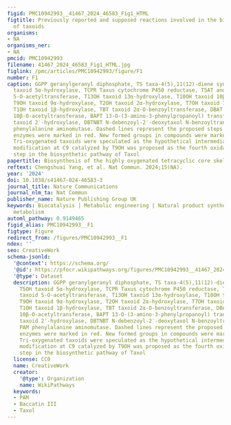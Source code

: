 ```yaml
---
figid: PMC10942993__41467_2024_46583_Fig1_HTML
figtitle: Previously reported and supposed reactions involved in the biosynthesis
  of taxoids
organisms:
- NA
organisms_ner:
- NA
pmcid: PMC10942993
filename: 41467_2024_46583_Fig1_HTML.jpg
figlink: /pmc/articles/PMC10942993/figure/F1
number: F1
caption: GGPP geranylgeranyl diphosphate, TS taxa-4(5),11(12)-diene synthase, T5OH
  taxoid 5α-hydroxylase, TCPR Taxus cytochrome P450 reductase, T5AT and TAX19 taxoid
  5-O-acetyltransferase, T13OH taxoid 13α-hydroxylase, T10OH taxoid 10β-hydroxylase,
  T9OH taxoid 9α-hydroxylase, T2OH taxoid 2α-hydroxylase, T7OH taxoid 7β-hydroxylase,
  T1OH taxoid 1β-hydroxylase, TBT taxoid 2α-O-benzoyltransferase, DBAT 10-deacetylbaccatin
  10β-O-acetyltransferase, BAPT 13-O-(3-amino-3-phenylpropanoyl) transferase, T2′OH
  taxoid 2′-hydroxylase, DBTNBT N-debenzoyl-2′-deoxytaxol N-benzoyltransferase, PAM
  phenylalanine aminomutase. Dashed lines represent the proposed steps and unknown
  enzymes were marked in red. New formed groups in compounds were marked with red.
  Tri-oxygenated taxoids were speculated as the hypothetical intermediates and hydroxylation
  modification at C9 catalyzed by T9OH was proposed as the fourth oxidation reaction
  step in the biosynthetic pathway of Taxol
papertitle: Biosynthesis of the highly oxygenated tetracyclic core skeleton of Taxol
reftext: Chengshuai Yang, et al. Nat Commun. 2024;15(NA).
year: '2024'
doi: 10.1038/s41467-024-46583-3
journal_title: Nature Communications
journal_nlm_ta: Nat Commun
publisher_name: Nature Publishing Group UK
keywords: Biocatalysis | Metabolic engineering | Natural product synthesis | Secondary
  metabolism
automl_pathway: 0.9149465
figid_alias: PMC10942993__F1
figtype: Figure
redirect_from: /figures/PMC10942993__F1
ndex: ''
seo: CreativeWork
schema-jsonld:
  '@context': https://schema.org/
  '@id': https://pfocr.wikipathways.org/figures/PMC10942993__41467_2024_46583_Fig1_HTML.html
  '@type': Dataset
  description: GGPP geranylgeranyl diphosphate, TS taxa-4(5),11(12)-diene synthase,
    T5OH taxoid 5α-hydroxylase, TCPR Taxus cytochrome P450 reductase, T5AT and TAX19
    taxoid 5-O-acetyltransferase, T13OH taxoid 13α-hydroxylase, T10OH taxoid 10β-hydroxylase,
    T9OH taxoid 9α-hydroxylase, T2OH taxoid 2α-hydroxylase, T7OH taxoid 7β-hydroxylase,
    T1OH taxoid 1β-hydroxylase, TBT taxoid 2α-O-benzoyltransferase, DBAT 10-deacetylbaccatin
    10β-O-acetyltransferase, BAPT 13-O-(3-amino-3-phenylpropanoyl) transferase, T2′OH
    taxoid 2′-hydroxylase, DBTNBT N-debenzoyl-2′-deoxytaxol N-benzoyltransferase,
    PAM phenylalanine aminomutase. Dashed lines represent the proposed steps and unknown
    enzymes were marked in red. New formed groups in compounds were marked with red.
    Tri-oxygenated taxoids were speculated as the hypothetical intermediates and hydroxylation
    modification at C9 catalyzed by T9OH was proposed as the fourth oxidation reaction
    step in the biosynthetic pathway of Taxol
  license: CC0
  name: CreativeWork
  creator:
    '@type': Organization
    name: WikiPathways
  keywords:
  - PAM
  - Baccatin III
  - Taxol
---
```

